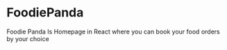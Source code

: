 # FoodiePanda
Foodie Panda Is Homepage in React where you can book your food orders by your choice 
